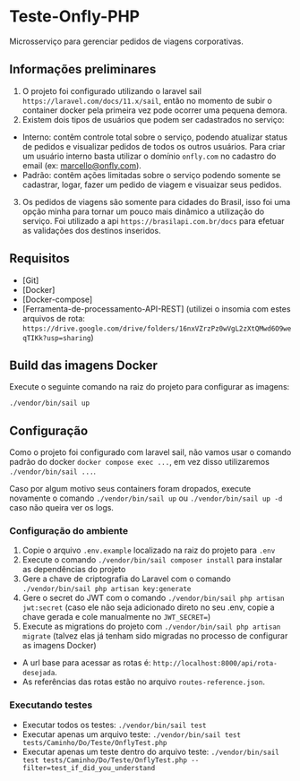 # Teste-Onfly-PHP

Microsserviço para gerenciar pedidos de viagens corporativas.

## Informações preliminares

1) O projeto foi configurado utilizando o laravel sail `https://laravel.com/docs/11.x/sail`, então no momento de subir o container docker pela primeira vez pode ocorrer uma pequena demora.
2) Existem dois tipos de usuários que podem ser cadastrados no serviço:
- Interno: contêm controle total sobre o serviço, podendo atualizar status de pedidos e visualizar pedidos de todos os outros usuários. Para criar um usuário interno basta utilizar o domínio `onfly.com` no cadastro do email (ex: marcello@onfly.com). 
- Padrão: contêm ações limitadas sobre o serviço podendo somente se cadastrar, logar, fazer um pedido de viagem e visuaizar seus pedidos.
3) Os pedidos de viagens são somente para cidades do Brasil, isso foi uma opção minha para tornar um pouco mais dinâmico a utilização do serviço. Foi utilizado a api `https://brasilapi.com.br/docs` para efetuar as validações dos destinos inseridos.

## Requisitos

- [Git]
- [Docker]
- [Docker-compose]
- [Ferramenta-de-processamento-API-REST] (utilizei o insomia com estes arquivos de rota: `https://drive.google.com/drive/folders/16nxVZrzPz0wVgL2zXtQMwd6O9weqTIKk?usp=sharing`)

## Build das imagens Docker

Execute o seguinte comando na raiz do projeto para configurar as imagens:

`./vendor/bin/sail up`

## Configuração

Como o projeto foi configurado com laravel sail, não vamos usar o comando padrão do docker `docker compose exec ...`, em vez disso utilizaremos `./vendor/bin/sail ...`.

Caso por algum motivo seus containers foram dropados, execute novamente o comando `./vendor/bin/sail up` ou `./vendor/bin/sail up -d` caso não queira ver os logs.

### Configuração do ambiente

1) Copie o arquivo `.env.example` localizado na raiz do projeto para `.env`
2) Execute o comando `./vendor/bin/sail composer install` para instalar as dependências do projeto
3) Gere a chave de criptografia do Laravel com o comando `./vendor/bin/sail php artisan key:generate`
4) Gere o secret do JWT com o comando `./vendor/bin/sail php artisan jwt:secret` (caso ele não seja adicionado direto no seu .env, copie a chave gerada e cole manualmente no `JWT_SECRET=`)
5) Execute as migrations do projeto com `./vendor/bin/sail php artisan migrate` (talvez elas já tenham sido migradas no processo de configurar as imagens Docker)

- A url base para acessar as rotas é: `http://localhost:8000/api/rota-desejada`.
- As referências das rotas estão no arquivo `routes-reference.json`.

### Executando testes

- Executar todos os testes: `./vendor/bin/sail test`
- Executar apenas um arquivo teste: `./vendor/bin/sail test tests/Caminho/Do/Teste/OnflyTest.php`
- Executar apenas um teste dentro do arquivo teste: `./vendor/bin/sail test tests/Caminho/Do/Teste/OnflyTest.php --filter=test_if_did_you_understand`
